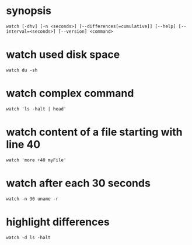 # synopsis

    watch [-dhv] [-n <seconds>] [--differences[=cumulative]] [--help] [--interval=<seconds>] [--version] <command>  

# watch used disk space

    watch du -sh

# watch complex command

    watch 'ls -halt | head'

# watch content of a file starting with line 40

    watch 'more +40 myFile'

# watch after each 30 seconds

    watch -n 30 uname -r

# highlight differences

    watch -d ls -halt

